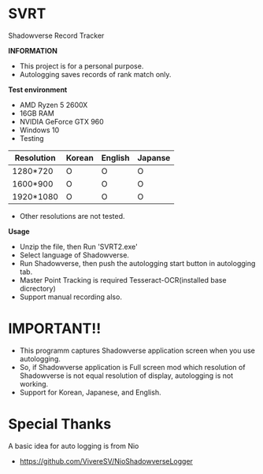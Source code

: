 # SVRT
 Shadowverse Record Tracker

__INFORMATION__
* This project is for a personal purpose.
* Autologging saves records of rank match only.

__Test environment__
* AMD Ryzen 5 2600X
* 16GB RAM
* NVIDIA GeForce GTX 960
* Windows 10
* Testing

|Resolution|Korean|English|Japanse|
|---|---|---|---|
|1280\*720|O|O|O|
|1600\*900|O|O|O|
|1920\*1080|O|O|O|

* Other resolutions are not tested.

__Usage__
* Unzip the file, then Run 'SVRT2.exe'
* Select language of Shadowverse.
* Run Shadowverse, then push the autologging start button in autologging tab.
* Master Point Tracking is required Tesseract-OCR(installed base dicrectory)
* Support manual recording also.

# IMPORTANT!!
* This programm captures Shadowverse application screen when you use autologging.
* So, if Shadowverse application is Full screen mod which resolution of Shadowverse is not equal resolution of display, autologging is not working.
* Support for Korean, Japanese, and English.
         
# Special Thanks
A basic idea for auto logging is from Nio
- https://github.com/VivereSV/NioShadowverseLogger
